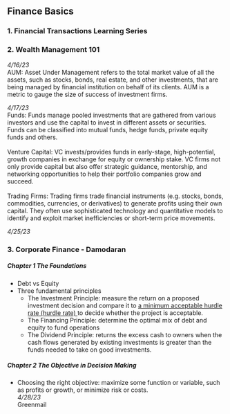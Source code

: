 ## Finance Basics

### 1. Financial Transactions Learning Series

### 2. Wealth Management 101 <br>
*4/16/23* <br>
AUM: Asset Under Management refers to the total market value of all the assets, such as stocks, bonds, real estate, and other investments, that are being managed by financial institution on behalf of its clients. AUM is a metric to gauge the size of success of investment firms.

*4/17/23* <br>
Funds: Funds manage pooled investments that are gathered from various investors and use the capital to invest in different assets or securities. Funds can be classified into mutual funds, hedge funds, private equity funds and others. <br> <br>
Venture Capital: VC invests/provides funds in early-stage, high-potential, growth companies in exchange for equity or ownership stake. VC firms not only provide capital but also offer strategic guidance, mentorship, and networking opportunities to help their portfolio companies grow and succeed. <br><br>
Trading Firms: Trading firms trade financial instruments (e.g. stocks, bonds, commodities, currencies, or derivatives) to generate profits using their own capital. They often use sophisticated technology and quantitative models to identify and exploit market inefficiencies or short-term price movements. <br>

*4/25/23*
### 3. Corporate Finance - Damodaran
##### Chapter 1 The Foundations
* Debt vs Equity
* Three fundamental principles
  - The Investment Principle: measure the return on a proposed investment decision and compare it to <ins> a minimum acceptable hurdle rate (hurdle rate) </ins> to decide whether the project is acceptable.
  - The Financing Principle: determine the optimal mix of debt and equity to fund operations
  - The Dividend Principle: returns the excess cash to owners when the cash flows generated by existing investments is greater than the funds needed to take on good investments.
##### Chapter 2 The Objective in Decision Making
* Choosing the right objective: maximize some function or variable, such as profits or growth, or minimize risk or costs. <br/>
*4/28/23* <br/>
Greenmail
